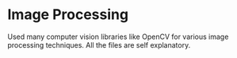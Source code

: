 # Image Processing

Used many computer vision libraries like OpenCV for various image processing techniques. All the files are self explanatory.
